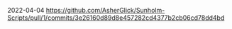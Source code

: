 2022-04-04 https://github.com/AsherGlick/Sunholm-Scripts/pull/1/commits/3e26160d89d8e457282cd4377b2cb06cd78dd4bd
